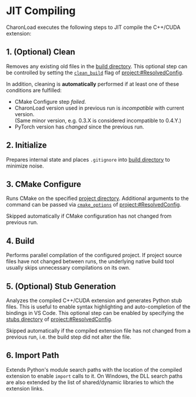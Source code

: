 # JIT Compiling

CharonLoad executes the following steps to JIT compile the C++/CUDA extension:

## 1. (Optional) Clean

Removes any existing old files in the [build directory](#ResolvedConfig.full_build_directory). This optional step can be controlled by setting the [``clean_build``](#ResolvedConfig.clean_build) flag of <project:#ResolvedConfig>.

In addition, cleaning is **automatically** performed if at least one of these conditions are fulfilled:
- CMake Configure step *failed*.
- CharonLoad version used in previous run is *incompatible* with current version.  
  (Same minor version, e.g. 0.3.X is considered incompatible to 0.4.Y.)
- PyTorch version has *changed* since the previous run.


## 2. Initialize

Prepares internal state and places ``.gitignore`` into [build directory](#ResolvedConfig.full_build_directory) to minimize noise.


## 3. CMake Configure

Runs CMake on the specified [project directory](#ResolvedConfig.full_project_directory). Additional arguments to the command can be passed via [``cmake_options``](#ResolvedConfig.cmake_options) of <project:#ResolvedConfig>.

Skipped automatically if CMake configuration has not changed from previous run.


## 4. Build

Performs parallel compilation of the configured project. If project source files have not changed between runs, the underlying native build tool usually skips unnecessary compilations on its own.


## 5. (Optional) Stub Generation

Analyzes the compiled C++/CUDA extension and generates Python stub files. This is useful to enable syntax highlighting and auto-completion of the bindings in VS Code. This optional step can be enabled by specifying the [stubs directory](#ResolvedConfig.full_stubs_directory) of <project:#ResolvedConfig>.

Skipped automatically if the compiled extension file has not changed from a previous run, i.e. the build step did not alter the file.


## 6. Import Path

Extends Python's module search paths with the location of the compiled extension to enable ``import`` calls to it. On Windows, the DLL search paths are also extended by the list of shared/dynamic libraries to which the extension links.
